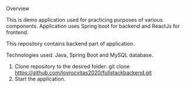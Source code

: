Overview

This is demo application used for practicing purposes of various components. Application uses Spring boot for backend and ReactJs for frontend.

This repository contains backend part of application.

Technologies used: Java, Spring Boot and MySQL database.

1. Clone repository to the desired folder: git clone https://github.com/lovrocvitas2020/fullstackbackend.git
2. Start the application.

   

